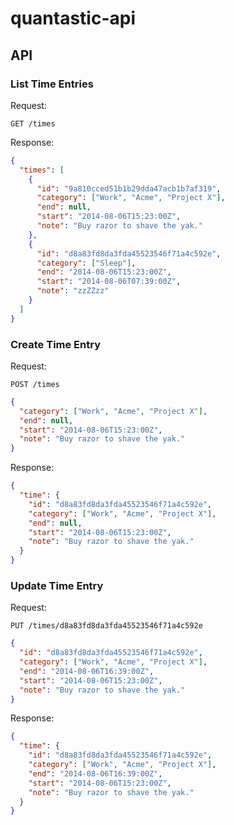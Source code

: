 # quantastic-api

## API

### List Time Entries

Request:

```
GET /times
```

Response:

```json
{
  "times": [
    {
      "id": "9a810cced51b1b29dda47acb1b7af319",
      "category": ["Work", "Acme", "Project X"],
      "end": null,
      "start": "2014-08-06T15:23:00Z",
      "note": "Buy razor to shave the yak."
    },
    {
      "id": "d8a83fd8da3fda45523546f71a4c592e",
      "category": ["Sleep"],
      "end": "2014-08-06T15:23:00Z",
      "start": "2014-08-06T07:39:00Z",
      "note": "zzZZzz"
    }
  ]
}
```

### Create Time Entry

Request:

```
POST /times
```
```json
{
  "category": ["Work", "Acme", "Project X"],
  "end": null,
  "start": "2014-08-06T15:23:00Z",
  "note": "Buy razor to shave the yak."
}
```

Response:

```json
{
  "time": {
    "id": "d8a83fd8da3fda45523546f71a4c592e",
    "category": ["Work", "Acme", "Project X"],
    "end": null,
    "start": "2014-08-06T15:23:00Z",
    "note": "Buy razor to shave the yak."
  }
}
```

### Update Time Entry

Request:

```
PUT /times/d8a83fd8da3fda45523546f71a4c592e
```

```json
{
  "id": "d8a83fd8da3fda45523546f71a4c592e",
  "category": ["Work", "Acme", "Project X"],
  "end": "2014-08-06T16:39:00Z",
  "start": "2014-08-06T15:23:00Z",
  "note": "Buy razor to shave the yak."
}
```

Response:

```json
{
  "time": {
    "id": "d8a83fd8da3fda45523546f71a4c592e",
    "category": ["Work", "Acme", "Project X"],
    "end": "2014-08-06T16:39:00Z",
    "start": "2014-08-06T15:23:00Z",
    "note": "Buy razor to shave the yak."
  }
}
```
